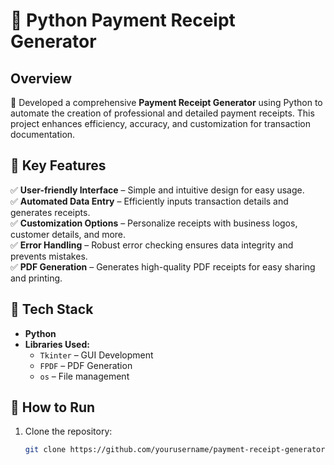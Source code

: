 # 🧾 Python Payment Receipt Generator  

## Overview  
🚀 Developed a comprehensive **Payment Receipt Generator** using Python to automate the creation of professional and detailed payment receipts. This project enhances efficiency, accuracy, and customization for transaction documentation.  

## 🔹 Key Features  
✅ **User-friendly Interface** – Simple and intuitive design for easy usage.  
✅ **Automated Data Entry** – Efficiently inputs transaction details and generates receipts.  
✅ **Customization Options** – Personalize receipts with business logos, customer details, and more.  
✅ **Error Handling** – Robust error checking ensures data integrity and prevents mistakes.  
✅ **PDF Generation** – Generates high-quality PDF receipts for easy sharing and printing.  

## 🔹 Tech Stack  
- **Python**  
- **Libraries Used:**  
  - `Tkinter` – GUI Development  
  - `FPDF` – PDF Generation  
  - `os` – File management  

## 🔹 How to Run  
1. Clone the repository:  
   ```sh
   git clone https://github.com/yourusername/payment-receipt-generator.git
